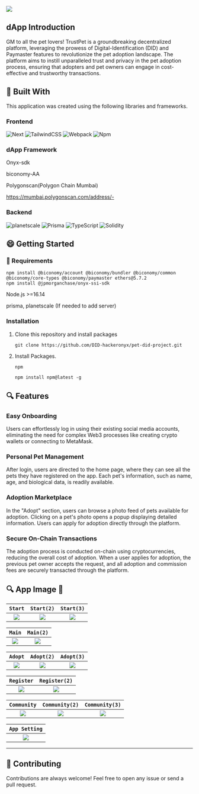 ![](https://cdn.discordapp.com/attachments/897051367238139934/1160801938229690419/image.png?ex=6535fc0c&is=6523870c&hm=482eccbb565cd93c446cb033cfa8dfbc6849e61be75545438a699a77cb113763&)

## dApp Introduction

GM to all the pet lovers!
TrustPet is a groundbreaking decentralized platform, leveraging the prowess of Digital-Identification (DID) and Paymaster features to revolutionize the pet adoption landscape. The platform aims to instill unparalleled trust and privacy in the pet adoption process, ensuring that adopters and pet owners can engage in cost-effective and trustworthy transactions.

## :hammer: Built With

This application was created using the following libraries and frameworks.

### Frontend

![Next](https://img.shields.io/badge/Next.js-%2320232a.svg?style=for-the-badge&logo=Next.js&logoColor=%2361DAFB)
![TailwindCSS](https://img.shields.io/badge/tailwindcss-%2338B2AC.svg?style=for-the-badge&logo=tailwind-css&logoColor=white)
![Webpack](https://img.shields.io/badge/webpack-%238DD6F9.svg?style=for-the-badge&logo=webpack&logoColor=black)
![Npm](https://img.shields.io/badge/Npm-%232C8EBB.svg?style=for-the-badge&logo=Npm&logoColor=white)

### dApp Framework

Onyx-sdk

biconomy-AA

Polygonscan(Polygon Chain Mumbai)

https://mumbai.polygonscan.com/address/-

### Backend

![planetscale](https://img.shields.io/badge/PlanetScale-%230db7ed.svg?style=for-the-badge&logo=planetscale&logoColor=white)
![Prisma](https://img.shields.io/badge/Prisma-039BE5?style=for-the-badge&logo=Prisma&logoColor=white)
![TypeScript](https://img.shields.io/badge/typescript-%23007ACC.svg?style=for-the-badge&logo=typescript&logoColor=white)
![Solidity](https://img.shields.io/badge/Solidity-%23363636.svg?style=for-the-badge&logo=solidity&logoColor=white)

## :smile: Getting Started

### :battery: Requirements

```
npm install @biconomy/account @biconomy/bundler @biconomy/common @biconomy/core-types @biconomy/paymaster ethers@5.7.2
npm install @jpmorganchase/onyx-ssi-sdk
```

Node.js >=16.14

prisma, planetscale (If needed to add server)

### Installation

1. Clone this repository and install packages
   ```
   git clone https://github.com/DID-hackeronyx/pet-did-project.git
   ```
2. Install Packages.
   ```
   npm
   ```
   ```
   npm install npm@latest -g
   ```

## :mag: Features

### Easy Onboarding

Users can effortlessly log in using their existing social media accounts, eliminating the need for complex Web3 processes like creating crypto wallets or connecting to MetaMask.

### Personal Pet Management

After login, users are directed to the home page, where they can see all the pets they have registered on the app. Each pet's information, such as name, age, and biological data, is readily available.

### Adoption Marketplace

In the "Adopt" section, users can browse a photo feed of pets available for adoption. Clicking on a pet's photo opens a popup displaying detailed information. Users can apply for adoption directly through the platform.

### Secure On-Chain Transactions

The adoption process is conducted on-chain using cryptocurrencies, reducing the overall cost of adoption. When a user applies for adoption, the previous pet owner accepts the request, and all adoption and commission fees are securely transacted through the platform.

## :mag: App Image 🙈

|                                             `Start`                                             |                                            `Start(2)`                                            |                                            `Start(3)`                                            |
| :---------------------------------------------------------------------------------------------: | :----------------------------------------------------------------------------------------------: | :----------------------------------------------------------------------------------------------: |
| ![](https://media.discordapp.net/attachments/1151833522437365794/1160820815013613599/start.png) | ![](https://media.discordapp.net/attachments/1151833522437365794/1160820814418022571/start2.png) | ![](https://media.discordapp.net/attachments/1151833522437365794/1160820814749380698/start3.png) |

|                                             `Main`                                             |                                            `Main(2)`                                            |
| :--------------------------------------------------------------------------------------------: | :---------------------------------------------------------------------------------------------: |
| ![](https://media.discordapp.net/attachments/1151833522437365794/1160820775771721738/main.png) | ![](https://media.discordapp.net/attachments/1151833522437365794/1160820775549407253/main2.png) |

|                                             `Adopt`                                             |                                            `Adopt(2)`                                            |                                            `Adopt(3)`                                            |
| :---------------------------------------------------------------------------------------------: | :----------------------------------------------------------------------------------------------: | :----------------------------------------------------------------------------------------------: |
| ![](https://media.discordapp.net/attachments/1151833522437365794/1160820774370807838/adopt.png) | ![](https://media.discordapp.net/attachments/1151833522437365794/1160820773804576818/adopt2.png) | ![](https://media.discordapp.net/attachments/1151833522437365794/1160820774114971658/adopt3.png) |

|                                             `Register`                                             |                                            `Register(2)`                                            |
| :------------------------------------------------------------------------------------------------: | :-------------------------------------------------------------------------------------------------: |
| ![](https://media.discordapp.net/attachments/1151833522437365794/1160820773221576818/register.png) | ![](https://media.discordapp.net/attachments/1151833522437365794/1160820776010788895/register2.png) |

|                                             `Community`                                             |                                            `Community(2)`                                            |                                            `Community(3)`                                            |
| :-------------------------------------------------------------------------------------------------: | :--------------------------------------------------------------------------------------------------: | :--------------------------------------------------------------------------------------------------: |
| ![](https://media.discordapp.net/attachments/1151833522437365794/1160820775285182505/community.png) | ![](https://media.discordapp.net/attachments/1151833522437365794/1160820774777671691/community2.png) | ![](https://media.discordapp.net/attachments/1151833522437365794/1160820775041896528/community3.png) |

|                                           `App Setting`                                           |
| :-----------------------------------------------------------------------------------------------: |
| ![](https://media.discordapp.net/attachments/1151833522437365794/1160820814057328660/setting.png) |

---

## 🎯 Contributing

Contributions are always welcome! Feel free to open any issue or send a pull request.
